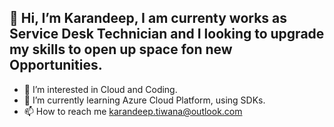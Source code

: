 ## 👋 Hi, I’m Karandeep, I am currenty works as Service Desk Technician and I looking to upgrade my skills to open up space fon new Opportunities. 
- 👀 I’m interested in Cloud and Coding. 
- 🌱 I’m currently learning Azure Cloud Platform, using SDKs.
- 📫 How to reach me karandeep.tiwana@outlook.com

<!---
tiwanakd/tiwanakd is a ✨ special ✨ repository because its `README.md` (this file) appears on your GitHub profile.
You can click the Preview link to take a look at your changes.
--->

